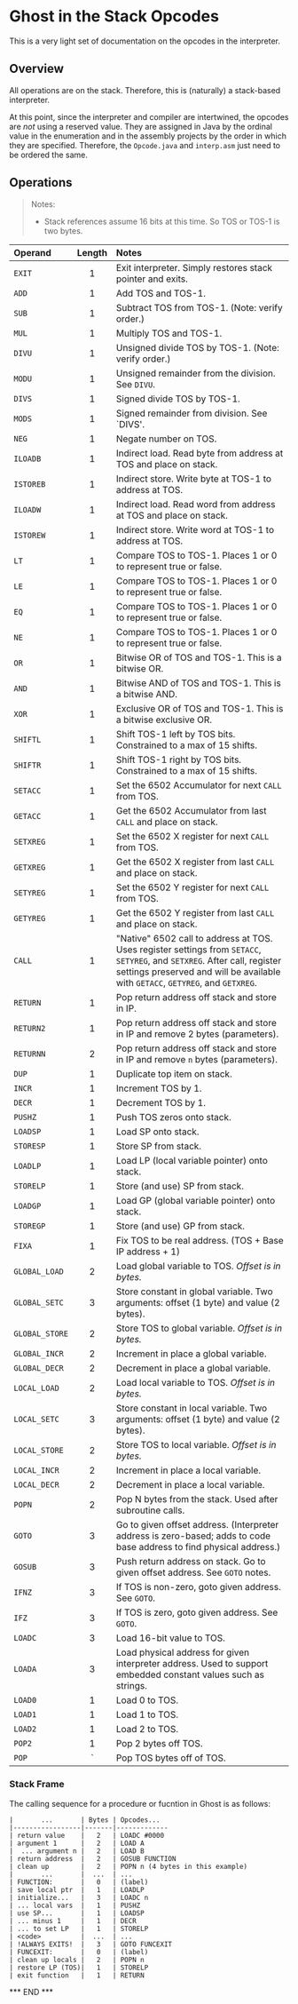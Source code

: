# Ghost in the Stack Opcodes

This is a very light set of documentation on the opcodes in the interpreter.

## Overview

All operations are on the stack. Therefore, this is (naturally) a stack-based interpreter.

At this point, since the interpreter and compiler are intertwined, the opcodes are
*not* using a reserved value. They are assigned in Java by the ordinal value in the
enumeration and in the assembly projects by the order in which they are specified.
Therefore, the `Opcode.java` and `interp.asm` just need to be ordered the same.

## Operations

> Notes:
> * Stack references assume 16 bits at this time. So TOS or TOS-1 is two bytes.

| Operand        | Length | Notes                                                                                                                                                                                                         |
|:---------------|:------:|:--------------------------------------------------------------------------------------------------------------------------------------------------------------------------------------------------------------|
| `EXIT`         |   1    | Exit interpreter. Simply restores stack pointer and exits.                                                                                                                                                    |
| `ADD`          |   1    | Add TOS and TOS-1.                                                                                                                                                                                            |
| `SUB`          |   1    | Subtract TOS from TOS-1. (Note: verify order.)                                                                                                                                                                |
| `MUL`          |   1    | Multiply TOS and TOS-1.                                                                                                                                                                                       |
| `DIVU`         |   1    | Unsigned divide TOS by TOS-1. (Note: verify order.)                                                                                                                                                           |
| `MODU`         |   1    | Unsigned remainder from the division. See `DIVU`.                                                                                                                                                             |
| `DIVS`         |   1    | Signed divide TOS by TOS-1.                                                                                                                                                                                   |
| `MODS`         |   1    | Signed remainder from division. See `DIVS'.                                                                                                                                                                   |
| `NEG`          |   1    | Negate number on TOS.                                                                                                                                                                                         |
| `ILOADB`       |   1    | Indirect load. Read byte from address at TOS and place on stack.                                                                                                                                              |
| `ISTOREB`      |   1    | Indirect store. Write byte at TOS-1 to address at TOS.                                                                                                                                                        |
| `ILOADW`       |   1    | Indirect load. Read word from address at TOS and place on stack.                                                                                                                                              |
| `ISTOREW`      |   1    | Indirect store. Write word at TOS-1 to address at TOS.                                                                                                                                                        |
| `LT`           |   1    | Compare TOS to TOS-1. Places 1 or 0 to represent true or false.                                                                                                                                               |
| `LE`           |   1    | Compare TOS to TOS-1. Places 1 or 0 to represent true or false.                                                                                                                                               |
| `EQ`           |   1    | Compare TOS to TOS-1. Places 1 or 0 to represent true or false.                                                                                                                                               |
| `NE`           |   1    | Compare TOS to TOS-1. Places 1 or 0 to represent true or false.                                                                                                                                               |
| `OR`           |   1    | Bitwise OR of TOS and TOS-1. This is a bitwise OR.                                                                                                                                                            |
| `AND`          |   1    | Bitwise AND of TOS and TOS-1. This is a bitwise AND.                                                                                                                                                          |
| `XOR`          |   1    | Exclusive OR of TOS and TOS-1. This is a bitwise exclusive OR.                                                                                                                                                |
| `SHIFTL`       |   1    | Shift TOS-1 left by TOS bits. Constrained to a max of 15 shifts.                                                                                                                                              |
| `SHIFTR`       |   1    | Shift TOS-1 right by TOS bits. Constrained to a max of 15 shifts.                                                                                                                                             |                                 
| `SETACC`       |   1    | Set the 6502 Accumulator for next `CALL` from TOS.                                                                                                                                                            |
| `GETACC`       |   1    | Get the 6502 Accumulator from last `CALL` and place on stack.                                                                                                                                                 |
| `SETXREG`      |   1    | Set the 6502 X register for next `CALL` from TOS.                                                                                                                                                             |
| `GETXREG`      |   1    | Get the 6502 X register from last `CALL` and place on stack.                                                                                                                                                  |
| `SETYREG`      |   1    | Set the 6502 Y register for next `CALL` from TOS.                                                                                                                                                             |
| `GETYREG`      |   1    | Get the 6502 Y register from last `CALL` and place on stack.                                                                                                                                                  |
| `CALL`         |   1    | "Native" 6502 call to address at TOS. Uses register settings from `SETACC`, `SETYREG`, and `SETXREG`.  After call, register settings preserved and will be available with `GETACC`, `GETYREG`, and `GETXREG`. |
| `RETURN`       |   1    | Pop return address off stack and store in IP.                                                                                                                                                                 |
| `RETURN2`      |   1    | Pop return address off stack and store in IP and remove 2 bytes (parameters).                                                                                                                                 |
| `RETURNN`      |   2    | Pop return address off stack and store in IP and remove `n` bytes (parameters).                                                                                                                               |
| `DUP`          |   1    | Duplicate top item on stack.                                                                                                                                                                                  |
| `INCR`         |   1    | Increment TOS by 1.                                                                                                                                                                                           |
| `DECR`         |   1    | Decrement TOS by 1.                                                                                                                                                                                           |
| `PUSHZ`        |   1    | Push TOS zeros onto stack.                                                                                                                                                                                    |
| `LOADSP`       |   1    | Load SP onto stack.                                                                                                                                                                                           |
| `STORESP`      |   1    | Store SP from stack.                                                                                                                                                                                          |
| `LOADLP`       |   1    | Load LP (local variable pointer) onto stack.                                                                                                                                                                  |
| `STORELP`      |   1    | Store (and use) SP from stack.                                                                                                                                                                                |
| `LOADGP`       |   1    | Load GP (global variable pointer) onto stack.                                                                                                                                                                 |
| `STOREGP`      |   1    | Store (and use) GP from stack.                                                                                                                                                                                |
| `FIXA`         |   1    | Fix TOS to be real address. (TOS + Base IP address + 1)                                                                                                                                                       |
| `GLOBAL_LOAD`  |   2    | Load global variable to TOS. _Offset is in bytes._                                                                                                                                                            |
| `GLOBAL_SETC`  |   3    | Store constant in global variable. Two arguments: offset (1 byte) and value (2 bytes).                                                                                                                        |
| `GLOBAL_STORE` |   2    | Store TOS to global variable. _Offset is in bytes._                                                                                                                                                           |
| `GLOBAL_INCR`  |   2    | Increment in place a global variable.                                                                                                                                                                         |
| `GLOBAL_DECR`  |   2    | Decrement in place a global variable.                                                                                                                                                                         |
| `LOCAL_LOAD`   |   2    | Load local variable to TOS. _Offset is in bytes._                                                                                                                                                             |
| `LOCAL_SETC`   |   3    | Store constant in local variable. Two arguments: offset (1 byte) and value (2 bytes).                                                                                                                         |
| `LOCAL_STORE`  |   2    | Store TOS to local variable. _Offset is in bytes._                                                                                                                                                            |
| `LOCAL_INCR`   |   2    | Increment in place a local variable.                                                                                                                                                                          |
| `LOCAL_DECR`   |   2    | Decrement in place a local variable.                                                                                                                                                                          |
| `POPN`         |   2    | Pop N bytes from the stack. Used after subroutine calls.                                                                                                                                                      |
| `GOTO`         |   3    | Go to given offset address. (Interpreter address is zero-based; adds to code base address to find physical address.)                                                                                          |
| `GOSUB`        |   3    | Push return address on stack. Go to given offset address. See `GOTO` notes.                                                                                                                                   |
| `IFNZ`         |   3    | If TOS is non-zero, goto given address. See `GOTO`.                                                                                                                                                           |
| `IFZ`          |   3    | If TOS is zero, goto given address. See `GOTO`.                                                                                                                                                               |
| `LOADC`        |   3    | Load 16-bit value to TOS.                                                                                                                                                                                     |
| `LOADA`        |   3    | Load physical address for given interpreter address. Used to support embedded constant values such as strings.                                                                                                |
| `LOAD0`        |   1    | Load 0 to TOS.                                                                                                                                                                                                |
| `LOAD1`        |   1    | Load 1 to TOS.                                                                                                                                                                                                |
| `LOAD2`        |   1    | Load 2 to TOS.                                                                                                                                                                                                |
| `POP2`         |   1    | Pop 2 bytes off TOS.                                                                                                                                                                                          |
| `POP`          |   `    | Pop TOS bytes off of TOS.                                                                                                                                                                                     |

### Stack Frame

The calling sequence for a procedure or fucntion in Ghost is as follows:

```
|       ...       | Bytes | Opcodes...  
|-----------------|-------|-------------
| return value    |   2   | LOADC #0000
| argument 1      |   2   | LOAD A
|  ... argument n |   2   | LOAD B
| return address  |   2   | GOSUB FUNCTION
| clean up        |   2   | POPN n (4 bytes in this example)
|       ...       |  ...  | ...
| FUNCTION:       |   0   | (label)
| save local ptr  |   1   | LOADLP
| initialize...   |   3   | LOADC n
| ... local vars  |   1   | PUSHZ
| use SP...       |   1   | LOADSP
| ... minus 1     |   1   | DECR
| ... to set LP   |   1   | STORELP
| <code>          |  ...  | ...
| !ALWAYS EXITS!  |   3   | GOTO FUNCEXIT
| FUNCEXIT:       |   0   | (label)
| clean up locals |   2   | POPN n
| restore LP (TOS)|   1   | STORELP
| exit function   |   1   | RETURN
```

*** END ***

